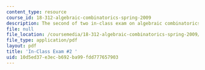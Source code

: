 ```yaml
---
content_type: resource
course_id: 18-312-algebraic-combinatorics-spring-2009
description: The second of two in-class exam on algebraic combinatorics.
file: null
file_location: /coursemedia/18-312-algebraic-combinatorics-spring-2009/10d5ed37e3ecb692ba99fdd777657903_MIT18_312S09_exam02_MT2.pdf
file_type: application/pdf
layout: pdf
title: 'In-Class Exam #2 '
uid: 10d5ed37-e3ec-b692-ba99-fdd777657903
---
```

